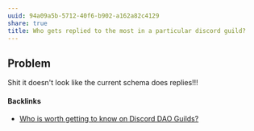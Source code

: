 ```yaml
---
uuid: 94a09a5b-5712-40f6-b902-a162a82c4129
share: true
title: Who gets replied to the most in a particular discord guild?
---
```

## Problem

Shit it doesn't look like the current schema does replies!!!

#### Backlinks

* [Who is worth getting to know on Discord DAO Guilds?](/315a04ff-5358-4d9f-840e-09c7ab7ea1a2)